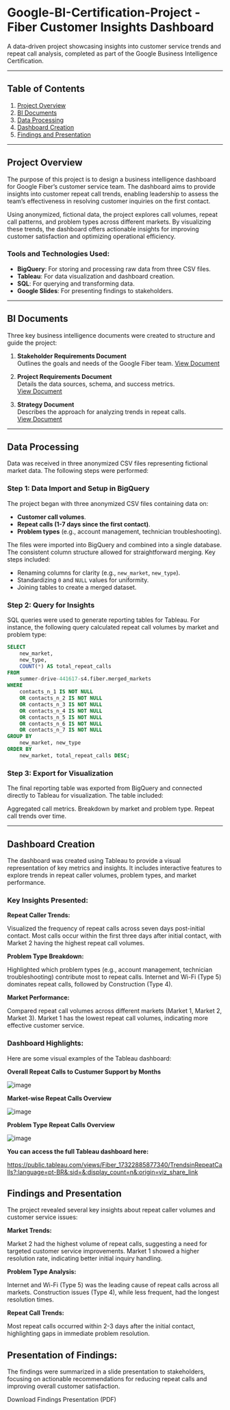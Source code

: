 # Google-BI-Certification-Project - Fiber Customer Insights Dashboard

A data-driven project showcasing insights into customer service trends and repeat call analysis, completed as part of the Google Business Intelligence Certification.

---

## Table of Contents
1. [Project Overview](#project-overview)
2. [BI Documents](#bi-documents)
3. [Data Processing](#data-processing)
4. [Dashboard Creation](#dashboard-creation)
5. [Findings and Presentation](#findings-and-presentation)

---

## Project Overview

The purpose of this project is to design a business intelligence dashboard for Google Fiber’s customer service team. The dashboard aims to provide insights into customer repeat call trends, enabling leadership to assess the team’s effectiveness in resolving customer inquiries on the first contact. 

Using anonymized, fictional data, the project explores call volumes, repeat call patterns, and problem types across different markets. By visualizing these trends, the dashboard offers actionable insights for improving customer satisfaction and optimizing operational efficiency.

### Tools and Technologies Used:
- **BigQuery**: For storing and processing raw data from three CSV files.
- **Tableau**: For data visualization and dashboard creation.
- **SQL**: For querying and transforming data.
- **Google Slides**: For presenting findings to stakeholders.

---

## BI Documents

Three key business intelligence documents were created to structure and guide the project:

1. **Stakeholder Requirements Document**  
   Outlines the goals and needs of the Google Fiber team.
   [View Document](Documents/Stakeholder_Requirements.pdf)

2. **Project Requirements Document**  
   Details the data sources, schema, and success metrics.  
   [View Document](Documents/Project_Requirements.pdf)

3. **Strategy Document**  
   Describes the approach for analyzing trends in repeat calls.  
   [View Document](Documents/Strategy_Document.pdf)

---

## Data Processing
Data was received in three anonymized CSV files representing fictional market data. The following steps were performed:

### Step 1: Data Import and Setup in BigQuery
  The project began with three anonymized CSV files containing data on:
- **Customer call volumes**.
- **Repeat calls (1-7 days since the first contact)**.
- **Problem types** (e.g., account management, technician troubleshooting).

The files were imported into BigQuery and combined into a single database. The consistent column structure allowed for straightforward merging. Key steps included:
- Renaming columns for clarity (e.g., `new_market`, `new_type`).
- Standardizing `0` and `NULL` values for uniformity.
- Joining tables to create a merged dataset.

### Step 2: Query for Insights
SQL queries were used to generate reporting tables for Tableau. For instance, the following query calculated repeat call volumes by market and problem type:
```sql
SELECT 
    new_market,
    new_type,
    COUNT(*) AS total_repeat_calls
FROM 
    summer-drive-441617-s4.fiber.merged_markets
WHERE 
    contacts_n_1 IS NOT NULL 
    OR contacts_n_2 IS NOT NULL 
    OR contacts_n_3 IS NOT NULL 
    OR contacts_n_4 IS NOT NULL 
    OR contacts_n_5 IS NOT NULL 
    OR contacts_n_6 IS NOT NULL 
    OR contacts_n_7 IS NOT NULL
GROUP BY 
    new_market, new_type
ORDER BY 
    new_market, total_repeat_calls DESC;

```
### Step 3: Export for Visualization
The final reporting table was exported from BigQuery and connected directly to Tableau for visualization. The table included:

Aggregated call metrics.
Breakdown by market and problem type.
Repeat call trends over time.

---

## Dashboard Creation
The dashboard was created using Tableau to provide a visual representation of key metrics and insights. It includes interactive features to explore trends in repeat caller volumes, problem types, and market performance.

### Key Insights Presented:
**Repeat Caller Trends:**

Visualized the frequency of repeat calls across seven days post-initial contact.
Most calls occur within the first three days after initial contact, with Market 2 having the highest repeat call volumes.

**Problem Type Breakdown:**

Highlighted which problem types (e.g., account management, technician troubleshooting) contribute most to repeat calls.
Internet and Wi-Fi (Type 5) dominates repeat calls, followed by Construction (Type 4).

**Market Performance:**

Compared repeat call volumes across different markets (Market 1, Market 2, Market 3).
Market 1 has the lowest repeat call volumes, indicating more effective customer service.

### Dashboard Highlights:
Here are some visual examples of the Tableau dashboard:

**Overall Repeat Calls to Custumer Support by Months**

![image](https://github.com/user-attachments/assets/71f2cfdb-22f7-4bd6-8885-bb78d04e9037)

**Market-wise Repeat Calls Overview**

![image](https://github.com/user-attachments/assets/5acfacbe-1745-4cc3-8b7c-de9b75941dd9)

**Problem Type Repeat Calls Overview**

![image](https://github.com/user-attachments/assets/ee1a7974-bd51-4901-9286-41457d9be239)

**You can access the full Tableau dashboard here:**

https://public.tableau.com/views/Fiber_17322885877340/TrendsinRepeatCalls?:language=pt-BR&:sid=&:display_count=n&:origin=viz_share_link

## Findings and Presentation
The project revealed several key insights about repeat caller volumes and customer service issues:

**Market Trends:**

Market 2 had the highest volume of repeat calls, suggesting a need for targeted customer service improvements.
Market 1 showed a higher resolution rate, indicating better initial inquiry handling.

**Problem Type Analysis:**

Internet and Wi-Fi (Type 5) was the leading cause of repeat calls across all markets.
Construction issues (Type 4), while less frequent, had the longest resolution times.

**Repeat Call Trends:**

Most repeat calls occurred within 2-3 days after the initial contact, highlighting gaps in immediate problem resolution.

## Presentation of Findings:
The findings were summarized in a slide presentation to stakeholders, focusing on actionable recommendations for reducing repeat calls and improving overall customer satisfaction.

Download Findings Presentation (PDF)


